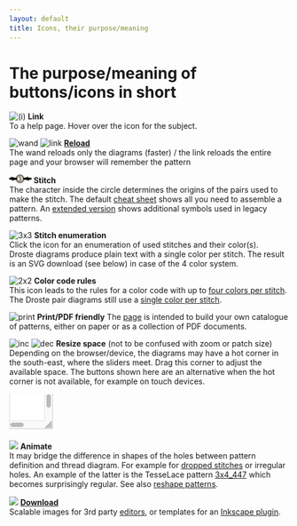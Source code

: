 ```yaml
---
layout: default
title: Icons, their purpose/meaning
---
```


The purpose/meaning of buttons/icons in short
=============================================

![(i)](/GroundForge/images/information-icon.png) **Link**  
To a help page. Hover over the icon for the subject.

![wand](/GroundForge/images/wand.png)
![link](/GroundForge/images/link.png)
**[Reload](Undo)**  
The wand reloads only the diagrams (faster) / 
the link reloads the entire page and your browser will remember the pattern

![](images/toggle-stitch.png) **Stitch**  
The character inside the circle determines the origins 
of the pairs used to make the stitch.
The default [cheat sheet](/GroundForge/images/matrix-template.png) shows all you need to assemble a pattern.
An [extended version](/GroundForge/images/matrix-template-extended.png) 
shows additional symbols used in legacy patterns.

![3x3](/GroundForge/images/swatches.png) **Stitch enumeration**  
Click the icon for an enumeration of used stitches and their color(s).  
Droste diagrams produce plain text with a single color per stitch.
The result is an SVG download (see below) in case of the 4 color system.

![2x2](/GroundForge/images/to-color-rules.png) **Color code rules**  
This icon leads to the rules for a color code with up to [four colors per stitch](color-rules).  
The Droste pair diagrams still use a [single color per stitch](Color-Code).

![print](/GroundForge/images/print.png) **Print/PDF friendly**
The [page](print-pdf) is intended to build your own catalogue of patterns,
either on paper or as a collection of PDF documents.

![inc](/GroundForge/images/size-inc.jpg)
![dec](/GroundForge/images/size-dec.jpg)
**Resize space** (not to be confused with zoom or  patch size)  
Depending on the browser/device, the diagrams may have a hot corner
in the south-east, where the sliders meet.
Drag this corner to adjust the available space. 
The buttons shown here are an alternative when the hot corner is not available, for example on touch devices. 

![](images/resize.png)

![ ](/GroundForge/images/animate.png) **Animate**  
It may bridge the difference in shapes of the holes between pattern definition and thread diagram. 
For example for [dropped stitches](Replace#drop-stitches) or irregular holes. 
An example of the latter is the TesseLace pattern [3x4_447](/GroundForge/tiles.html?TesseLace=3x4_447&patchWidth=12&patchHeight=12&tile=4-L8,-50F,56-O&shiftColsSW=0&shiftRowsSW=3&shiftColsSE=4&shiftRowsSE=0&)
which becomes surprisingly regular.
See also [reshape patterns](Reshape-Patterns).

![ ](/GroundForge/images/download.jpg) **[Download](Download)**  
Scalable images for 3rd party [editors](Reshape-Patterns#evaluated-editors),
or templates for an [Inkscape plugin](/inkscape-bobbinlace/).
